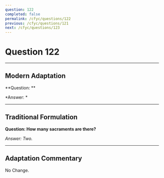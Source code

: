 ```yaml
---
question: 122
completed: false
permalink: /cfyc/questions/122
previous: /cfyc/questions/121
next: /cfyc/questions/123
---
```

# Question 122

---
## Modern Adaptation
**Question: **

*Answer: *

---
## Traditional Formulation
**Question: How many sacraments are there?**

*Answer: Two.*

---
## Adaptation Commentary
No Change.